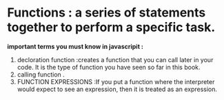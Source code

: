 # Functions : a series of statements together to perform a specific task. 
**important terms you must know in javascripit :**
1. decloration function :creates a function that you
can call later in your code. It is the type of function
you have seen so far in this book. 
2. calling function .
3.  FUNCTION EXPRESSIONS :If you put a function where the interpreter would
expect to see an expression, then it is treated as an
expression.